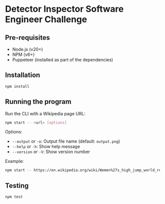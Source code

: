 # Detector Inspector Software Engineer Challenge

## Pre-requisites

- Node.js (v20+)
- NPM (v6+)
- Puppeteer (installed as part of the dependencies)

## Installation

```bash
npm install
```

## Running the program

Run the CLI with a Wikipedia page URL:

```bash
npm start -- <url> [options]
```

Options:

- `--output` or `-o`: Output file name (default: `output.png`)
- `--help` or `-h`: Show help message
- `--version` or `-V`: Show version number

Example:

```bash
npm start -- https://en.wikipedia.org/wiki/Women%27s_high_jump_world_record_progression
```

## Testing

```bash
npm test
```
